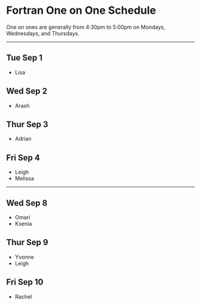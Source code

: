 # Fortran One on One Schedule

One on ones are generally from 4:30pm to 5:00pm on Mondays, Wednesdays, and Thursdays.

-----

## Tue Sep 1

- Lisa

## Wed Sep 2

- Arash

## Thur Sep 3

- Adrian

## Fri Sep 4

- Leigh
- Melissa

-----

## Wed Sep 8

- Omari
- Ksenia

## Thur Sep 9

- Yvonne
- Leigh

## Fri Sep 10

- Rachel
